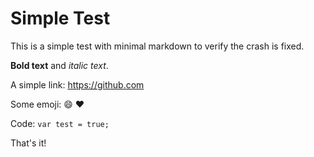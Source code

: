 # Simple Test

This is a simple test with minimal markdown to verify the crash is fixed.

**Bold text** and *italic text*.

A simple link: https://github.com

Some emoji: :smile: :heart:

Code: `var test = true;`

That's it!

